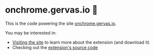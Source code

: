 # onchrome.gervas.io :unicorn:

This is the code powering the site [onchrome.gervas.io](https://onchrome.gervas.io).

You may be interested in:

* [Visiting the site](https://onchrome.gervas.io) to learn more about the extension (and download it)
* Checking out the [extension's source code](https://github.com/g3rv4/OnChrome)